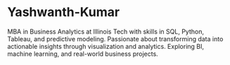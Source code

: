 # Yashwanth-Kumar
MBA in Business Analytics at Illinois Tech with skills in SQL, Python, Tableau, and predictive modeling. Passionate about transforming data into actionable insights through visualization and analytics. Exploring BI, machine learning, and real-world business projects.
